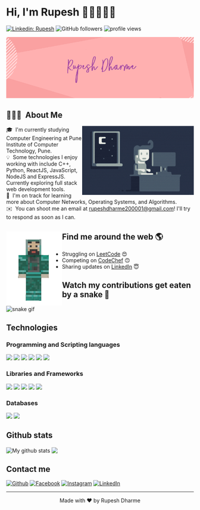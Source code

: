 # Hi, I'm Rupesh 👋🏻👨🏻‍💻

[![Linkedin: Rupesh](https://img.shields.io/badge/-Rupesh-blue?style=flat-square&logo=Linkedin&logoColor=white&link=https://www.linkedin.com/in/rupeshdharme/)](https://www.linkedin.com/in/rupeshdharme)
![GitHub followers](https://img.shields.io/github/followers/rupesh-dharme?label=Follow&style=social)
<img alt = "profile views" src="https://komarev.com/ghpvc/?username=rupesh-dharme&color=brightgreen">

<!-- ![Purple Gradient Geometric Technology Profile LinkedIn Banner  (1)](https://user-images.githubusercontent.com/61904667/146429293-82261303-fec5-4828-aeba-047883c76f02.png) -->

![Purple Gradient Geometric Technology Profile LinkedIn Banner  (1)](images/name.png)

## 👨🏻‍💻 &nbsp;About Me

<img alt="Night Coding" src="https://raw.githubusercontent.com/AVS1508/AVS1508/master/assets/Night-Coding.gif" align="right"/>

🎓 &nbsp;I'm currently studying Computer Engineering at Pune Institute of Computer Technology, Pune.\
💡 &nbsp;Some technologies I enjoy working with include C++, Python, ReactJS, JavaScript, NodeJS and ExpressJS. Currently exploring full stack web development tools.\
🌱 &nbsp;I'm on track for learning more about Computer Networks, Operating Systems, and Algorithms.\
✉️ &nbsp;You can shoot me an email at rupeshdharme200001@gmail.com! I'll try to respond as soon as I can.



## Find me around the web 🌎 <a href="https://www.linkedin.com/in/rupeshdharme/"><img align="left" width="150"  src="images/minecraft-man.gif"></a>

<!-- <a href="https://www.linkedin.com/in/rupeshdharme/"><img align="left" width="150" height="146" src="https://github.com/M0nica/M0nica/blob/main/octomonica/m0nica-octocat-rotating.gif?raw=true"></a> -->

- Struggling on <a href="https://leetcode.com/rupesh_dharme/">LeetCode</a> 😍
- Competing on <a href="https://www.codechef.com/users/rupesh_dharme">CodeChef</a> 🙃
- Sharing updates on <a href="https://www.linkedin.com/in/rupeshdharme/">LinkedIn</a> 😇



## Watch my contributions get eaten by a snake 🐍

<!-- ![snake gif](https://github.com/rupesh-dharme/Actions/blob/output/github-contribution-grid-snake.svg) -->

![snake gif](https://github.com/rupesh-dharme/rupesh-dharme/blob/output/github-contribution-grid-snake.gif)



## Technologies

### Programming and Scripting languages

<p>
  <img src="https://img.shields.io/badge/Python-3776AB?style=for-the-badge&logo=python&logoColor=white" />
  <img src="https://img.shields.io/badge/C%2B%2B-00599C?style=for-the-badge&logo=c%2B%2B&logoColor=white" />
  <img src="https://img.shields.io/badge/HTML5-E34F26?style=for-the-badge&logo=html5&logoColor=white" />
  <img src="https://img.shields.io/badge/CSS3-1572B6?style=for-the-badge&logo=css3&logoColor=white" />
  <img src="https://img.shields.io/badge/JavaScript-323330?style=for-the-badge&logo=javascript&logoColor=F7DF1E" />
  <img src="https://img.shields.io/badge/json-5E5C5C?style=for-the-badge&logo=json&logoColor=white" />
</p>

### Libraries and Frameworks
<p>
  <!-- <img src="https://img.shields.io/badge/React_Native-20232A?style=for-the-badge&logo=react&logoColor=61DAFB" /> -->
  <img src="https://img.shields.io/badge/Node.js-339933?style=for-the-badge&logo=nodedotjs&logoColor=white" />
  <!-- <img src="https://img.shields.io/badge/.NET-512BD4?style=for-the-badge&logo=dotnet&logoColor=white" /> -->
  <img src="https://img.shields.io/badge/React-20232A?style=for-the-badge&logo=react&logoColor=61DAFB" />
  <!-- <img src="https://img.shields.io/badge/Svelte-4A4A55?style=for-the-badge&logo=svelte&logoColor=FF3E00" />
  <img src="https://img.shields.io/badge/Vue.js-35495E?style=for-the-badge&logo=vuedotjs&logoColor=4FC08D" />
  <img src="https://img.shields.io/badge/Angular-DD0031?style=for-the-badge&logo=angular&logoColor=white" />
  <img src="https://img.shields.io/badge/AngularJS-E23237?style=for-the-badge&logo=angularjs&logoColor=white" /> -->
  <img src="https://img.shields.io/badge/Bootstrap-563D7C?style=for-the-badge&logo=bootstrap&logoColor=white" />
  <!-- <img src="https://img.shields.io/badge/Tailwind_CSS-38B2AC?style=for-the-badge&logo=tailwind-css&logoColor=white" /> -->
  <img src="https://img.shields.io/badge/jQuery-0769AD?style=for-the-badge&logo=jquery&logoColor=white" />
  <img src="https://img.shields.io/badge/Django-092E20?style=for-the-badge&logo=django&logoColor=white" />
  <!-- <img src="https://img.shields.io/badge/Ruby_on_Rails-CC0000?style=for-the-badge&logo=ruby-on-rails&logoColor=white" />
  <img src="https://img.shields.io/badge/Laravel-FF2D20?style=for-the-badge&logo=laravel&logoColor=white" />
  <img src="https://img.shields.io/badge/Flask-000000?style=for-the-badge&logo=flask&logoColor=white" />
  <img src="https://img.shields.io/badge/nuxt.js-00C58E?style=for-the-badge&logo=nuxtdotjs&logoColor=white" />
  <img src="https://img.shields.io/badge/next.js-000000?style=for-the-badge&logo=nextdotjs&logoColor=white" />
</p> -->

### Databases
<p>
  <img src="https://img.shields.io/badge/MySQL-00000F?style=for-the-badge&logo=mysql&logoColor=white" />
  <!-- <img src="https://img.shields.io/badge/PostgreSQL-316192?style=for-the-badge&logo=postgresql&logoColor=white" /> -->
  <img src="https://img.shields.io/badge/MongoDB-4EA94B?style=for-the-badge&logo=mongodb&logoColor=white" />
  <!-- <img src="https://img.shields.io/badge/SQLite-07405E?style=for-the-badge&logo=sqlite&logoColor=white" /> -->
</p>

## Github stats

<img align="center" src="https://github-readme-stats.vercel.app/api?username=rupesh-dharme&show_icons=true&include_all_commits=true&theme=cobalt&hide_border=true" alt="My github stats" />


<img align="center" src="https://github-readme-stats.vercel.app/api/top-langs/?username=rupesh-dharme&layout=compact&theme=cobalt&hide_border=true" />



## Contact me

[<img alt="Github" src="https://img.shields.io/badge/GitHub-%2312100E.svg?&style=for-the-badge&logo=Github&logoColor=white" />](https://github.com/rupesh-dharme) 
[<img alt="Facebook" src="https://img.shields.io/badge/Facebook-1877F2?style=for-the-badge&logo=facebook&logoColor=white" />](https://www.facebook.com/rupesh.dharme.33/)
[<img alt="Instagram" src="https://img.shields.io/badge/Instagram-E4405F?style=for-the-badge&logo=instagram&logoColor=white" />](https://www.instagram.com/rupesh_dharme/) 
[<img alt="LinkedIn" src="https://img.shields.io/badge/LinkedIn-0077B5?style=for-the-badge&logo=linkedin&logoColor=white" />](https://www.linkedin.com/in/rupeshdharme)

---
<p align="center">Made with ❤️ by Rupesh Dharme </p>
<p align="center">
</p>
